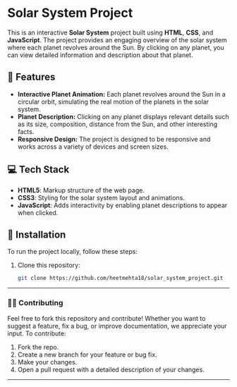 # Solar System Project

This is an interactive **Solar System** project built using **HTML**, **CSS**, and **JavaScript**. The project provides an engaging overview of the solar system where each planet revolves around the Sun. By clicking on any planet, you can view detailed information and description about that planet.

## 🌟 Features

- **Interactive Planet Animation:** Each planet revolves around the Sun in a circular orbit, simulating the real motion of the planets in the solar system.
- **Planet Description:** Clicking on any planet displays relevant details such as its size, composition, distance from the Sun, and other interesting facts.
- **Responsive Design:** The project is designed to be responsive and works across a variety of devices and screen sizes.

## 💻 Tech Stack

- **HTML5**: Markup structure of the web page.
- **CSS3**: Styling for the solar system layout and animations.
- **JavaScript**: Adds interactivity by enabling planet descriptions to appear when clicked.

## 🚀 Installation

To run the project locally, follow these steps:

1. Clone this repository:

   ```bash
   git clone https://github.com/heetmehta18/solar_system_project.git

---

### 👨‍💻 **Contributing**

Feel free to fork this repository and contribute! Whether you want to suggest a feature, fix a bug, or improve documentation, we appreciate your input. To contribute:
1. Fork the repo.
2. Create a new branch for your feature or bug fix.
3. Make your changes.
4. Open a pull request with a detailed description of your changes.

---
